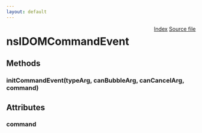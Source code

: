 ```yaml
---
layout: default
---
```

<div class='links' style='float:right'><a href="../index.html">Index</a>
<a href="http://dxr.mozilla.org/mozilla-central/source/dom/interfaces/events/nsIDOMCommandEvent.idl">Source file</a>
</div>

# nsIDOMCommandEvent #

## Methods ##

### initCommandEvent(typeArg, canBubbleArg, canCancelArg, command) ###

## Attributes ##

### command ###
